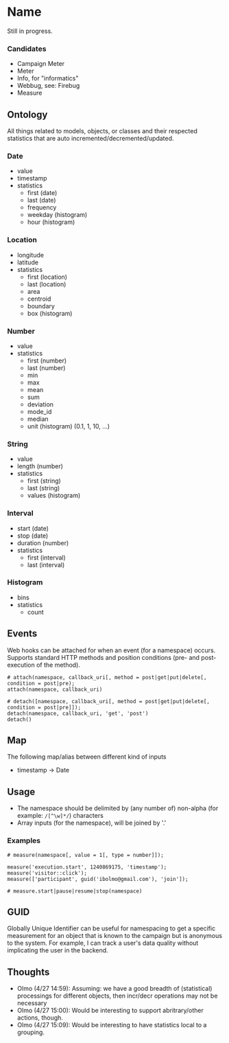 Name
====
Still in progress.

### Candidates
 - Campaign Meter
 - Meter
 - Info, for "informatics"
 - Webbug, see: Firebug
 - Measure

Ontology
--------
All things related to models, objects, or classes and their respected statistics that are auto incremented/decremented/updated.

### Date
 - value
 - timestamp
 - statistics
    - first (date)
    - last (date)
    - frequency
    - weekday (histogram)
    - hour (histogram)

### Location
 - longitude
 - latitude
 - statistics
    - first (location)
    - last (location)
    - area
    - centroid
    - boundary
    - box (histogram)

### Number
 - value
 - statistics 
    - first (number)
    - last (number)
    - min
    - max
    - mean
    - sum
    - deviation
    - mode_id
    - median
    - unit (histogram) (0.1, 1, 10, ...)

### String
 - value
 - length (number)
 - statistics
    - first (string)
    - last (string)
    - values (histogram)
 
### Interval
 - start (date)
 - stop (date)
 - duration (number)
 - statistics
    - first (interval)
    - last (interval)

### Histogram
 - bins
 - statistics
    - count

Events
------
Web hooks can be attached for when an event (for a namespace) occurs. Supports standard HTTP methods and position conditions (pre- and post- execution of the method).

    # attach(namespace, callback_uri[, method = post|get|put|delete[, condition = post|pre);
    attach(namespace, callback_uri)

    # detach([namespace, callback_uri[, method = post|get|put|delete[, condition = post|pre]]);
    detach(namespace, callback_uri, 'get', 'post')
    detach()

Map
---
The following map/alias between different kind of inputs

 - timestamp -> Date

Usage
-----
 - The namespace should be delimited by (any number of) non-alpha (for example: `/[^\w]*/`) characters
 - Array inputs (for the namespace), will be joined by '.'

### Examples

    # measure(namespace[, value = 1[, type = number]]);  
    
    measure('execution.start', 1240869175, 'timestamp');
    measure('visitor::click');
    measure(['participant', guid('ibolmo@gmail.com'), 'join']);
    
    # measure.start|pause|resume|stop(namespace)

GUID
----
Globally Unique Identifier can be useful for namespacing to get a specific measurement for an object that is known to the campaign but is anonymous to the system. For example, I can track a user's data quality without implicating the user in the backend. 

Thoughts
--------
 - Olmo (4/27 14:59): Assuming: we have a good breadth of (statistical) processings for different objects, then incr/decr operations may not be necessary
  - Olmo (4/27 15:00): Would be interesting to support abritrary/other actions, though.
 - Olmo (4/27 15:09): Would be interesting to have statistics local to a grouping.
        